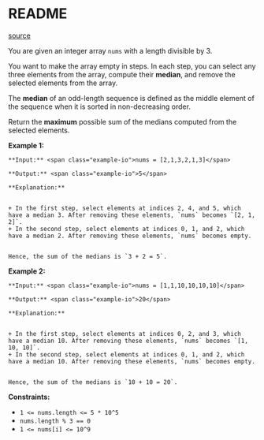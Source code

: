 # README #
[source](https://leetcode.com/problems/maximum-median-sum-of-subsequences-of-size-3/)

You are given an integer array `nums` with a length divisible by 3.

You want to make the array empty in steps. In each step, you can select any three elements from the array, compute their **median**, and remove the selected elements from the array.

The **median** of an odd-length sequence is defined as the middle element of the sequence when it is sorted in non-decreasing order.

Return the **maximum** possible sum of the medians computed from the selected elements.


**Example 1:**

```
**Input:** <span class="example-io">nums = [2,1,3,2,1,3]</span>

**Output:** <span class="example-io">5</span>

**Explanation:**


+ In the first step, select elements at indices 2, 4, and 5, which have a median 3. After removing these elements, `nums` becomes `[2, 1, 2]`.
+ In the second step, select elements at indices 0, 1, and 2, which have a median 2. After removing these elements, `nums` becomes empty.


Hence, the sum of the medians is `3 + 2 = 5`.
```

**Example 2:**

```
**Input:** <span class="example-io">nums = [1,1,10,10,10,10]</span>

**Output:** <span class="example-io">20</span>

**Explanation:**


+ In the first step, select elements at indices 0, 2, and 3, which have a median 10. After removing these elements, `nums` becomes `[1, 10, 10]`.
+ In the second step, select elements at indices 0, 1, and 2, which have a median 10. After removing these elements, `nums` becomes empty.


Hence, the sum of the medians is `10 + 10 = 20`.
```


**Constraints:**


+ `1 <= nums.length <= 5 * 10^5`
+ `nums.length % 3 == 0`
+ `1 <= nums[i] <= 10^9`


